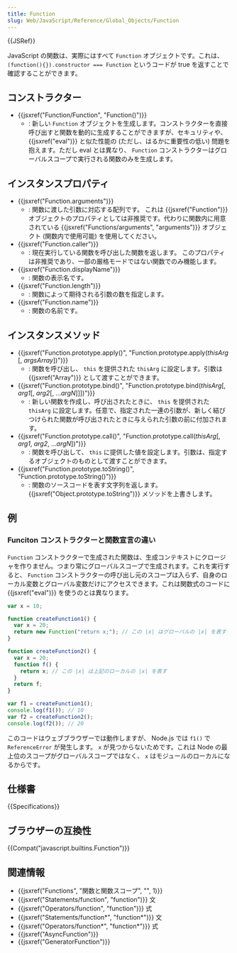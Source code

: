 ```yaml
---
title: Function
slug: Web/JavaScript/Reference/Global_Objects/Function
---
```


{{JSRef}}

JavaScript の関数は、実際にはすべて `Function` オブジェクトです。これは、 `(function(){}).constructor === Function` というコードが true を返すことで確認することができます。

## コンストラクター

- {{jsxref("Function/Function", "Function()")}}
  - : 新しい `Function` オブジェクトを生成します。コンストラクターを直接呼び出すと関数を動的に生成することができますが、セキュリティや、 {{jsxref("eval")}} と似た性能の (ただし、はるかに重要性の低い) 問題を抱えます。ただし eval とは異なり、 `Function` コンストラクターはグローバルスコープで実行される関数のみを生成します。

## インスタンスプロパティ

- {{jsxref("Function.arguments")}}
  - : 関数に渡した引数に対応する配列です。
    これは {{jsxref("Function")}} オブジェクトのプロパティとしては非推奨です。代わりに関数内に用意されている {{jsxref("Functions/arguments", "arguments")}} オブジェクト (関数内で使用可能) を使用してください。
- {{jsxref("Function.caller")}}
  - : 現在実行している関数を呼び出した関数を返します。
    このプロパティは非推奨であり、一部の厳格モードではない関数でのみ機能します。
- {{jsxref("Function.displayName")}}
  - : 関数の表示名です。
- {{jsxref("Function.length")}}
  - : 関数によって期待される引数の数を指定します。
- {{jsxref("Function.name")}}
  - : 関数の名前です。

## インスタンスメソッド

- {{jsxref("Function.prototype.apply()", "Function.prototype.apply(<var>thisArg</var> [, <var>argsArray</var>])")}}
  - : 関数を呼び出し、 `this` を提供された `thisArg` に設定します。引数は {{jsxref("Array")}} として渡すことができます。
- {{jsxref("Function.prototype.bind()", "Function.prototype.bind(<var>thisArg</var>[, <var>arg1</var>[, <var>arg2</var>[, ...<var>argN</var>]]])")}}
  - : 新しい関数を作成し、呼び出されたときに、 `this` を提供された `thisArg` に設定します。任意で、指定された一連の引数が、新しく結びつけられた関数が呼び出されたときに与えられた引数の前に付加されます。
- {{jsxref("Function.prototype.call()", "Function.prototype.call(<var>thisArg</var>[, <var>arg1</var>, <var>arg2</var>, ...<var>argN</var>])")}}
  - : 関数を呼び出して、 `this` に提供した値を設定します。引数は、指定するオブジェクトのものとして渡すことができます。
- {{jsxref("Function.prototype.toString()", "Function.prototype.toString()")}}
  - : 関数のソースコードを表す文字列を返します。
    {{jsxref("Object.prototype.toString")}} メソッドを上書きします。

## 例

### Funciton コンストラクターと関数宣言の違い

`Function` コンストラクターで生成された関数は、生成コンテキストにクロージャを作りません。つまり常にグローバルスコープで生成されます。これを実行すると、 `Function` コンストラクターの呼び出し元のスコープは入らず、自身のローカル変数とグローバル変数だけにアクセスできます。これは関数式のコードに {{jsxref("eval")}} を使うのとは異なります。

```js
var x = 10;

function createFunction1() {
  var x = 20;
  return new Function("return x;"); // この |x| はグローバルの |x| を表す
}

function createFunction2() {
  var x = 20;
  function f() {
    return x; // この |x| は上記のローカルの |x| を表す
  }
  return f;
}

var f1 = createFunction1();
console.log(f1()); // 10
var f2 = createFunction2();
console.log(f2()); // 20
```

このコードはウェブブラウザーでは動作しますが、 Node.js では `f1()` で `ReferenceError` が発生します。 `x` が見つからないためです。これは Node の最上位のスコープがグローバルスコープではなく、 `x` はモジュールのローカルになるからです。

## 仕様書

{{Specifications}}

## ブラウザーの互換性

{{Compat("javascript.builtins.Function")}}

## 関連情報

- {{jsxref("Functions", "関数と関数スコープ", "", 1)}}
- {{jsxref("Statements/function", "function")}} 文
- {{jsxref("Operators/function", "function")}} 式
- {{jsxref("Statements/function*", "function*")}} 文
- {{jsxref("Operators/function*", "function*")}} 式
- {{jsxref("AsyncFunction")}}
- {{jsxref("GeneratorFunction")}}
